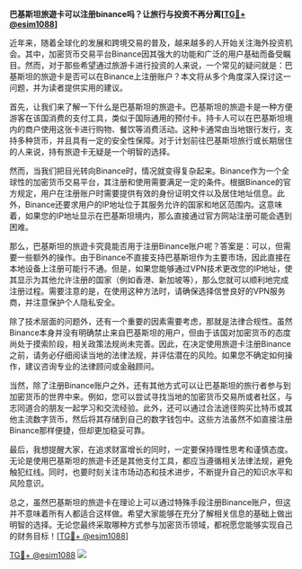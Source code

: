 **巴基斯坦旅遊卡可以注册binance吗？让旅行与投资不再分离[[TG💪+ @esim1088](https://t.me/s/esim1088)]**

近年来，随着全球化的发展和跨境交易的普及，越来越多的人开始关注海外投资机会。其中，加密货币交易平台Binance因其强大的功能和广泛的用户基础而备受瞩目。然而，对于那些希望通过旅游卡进行投资的人来说，一个常见的疑问就是：巴基斯坦的旅遊卡是否可以在Binance上注册账户？本文将从多个角度深入探讨这一问题，并为读者提供实用的建议。

首先，让我们来了解一下什么是巴基斯坦的旅遊卡。巴基斯坦的旅遊卡是一种方便游客在该国消费的支付工具，类似于国际通用的预付卡。持卡人可以在巴基斯坦境内的商户使用这张卡进行购物、餐饮等消费活动。这种卡通常由当地银行发行，支持多种货币，并且具有一定的安全性保障。对于计划前往巴基斯坦旅行或长期居住的人来说，持有旅遊卡无疑是一个明智的选择。

然而，当我们把目光转向Binance时，情况就变得复杂起来。Binance作为一个全球性的加密货币交易平台，其注册和使用需要满足一定的条件。根据Binance的官方规定，用户在注册账户时需要提供有效的身份证明文件以及居住地址信息。此外，Binance还要求用户的IP地址位于其服务允许的国家和地区范围内。这意味着，如果您的IP地址显示在巴基斯坦境内，那么直接通过官方网站注册可能会遇到困难。

那么，巴基斯坦的旅遊卡究竟能否用于注册Binance账户呢？答案是：可以，但需要一些额外的操作。由于Binance不直接支持巴基斯坦作为主要市场，因此直接在本地设备上注册可能行不通。但是，如果您能够通过VPN技术更改您的IP地址，使其显示为其他允许注册的国家（例如香港、新加坡等），那么您就可以顺利地完成注册过程。需要注意的是，在使用这种方法时，请确保选择信誉良好的VPN服务商，并注意保护个人隐私安全。

除了技术层面的问题外，还有一个重要的因素需要考虑，那就是法律合规性。虽然Binance本身并没有明确禁止来自巴基斯坦的用户，但由于该国对加密货币的态度尚处于摸索阶段，相关政策法规尚未完善。因此，在决定使用旅遊卡注册Binance之前，请务必仔细阅读当地的法律法规，并评估潜在的风险。如果您不确定如何操作，建议咨询专业的法律顾问或金融顾问。

当然，除了注册Binance账户之外，还有其他方式可以让巴基斯坦的旅行者参与到加密货币的世界中来。例如，您可以尝试寻找当地的加密货币交易所或者社区，与志同道合的朋友一起学习和交流经验。此外，还可以通过合法途径购买比特币或其他主流数字货币，然后将其存储到自己的数字钱包中。这些方法虽然不如直接注册Binance那样便捷，但却更加稳妥可靠。

最后，我想提醒大家，在追求财富增长的同时，一定要保持理性思考和谨慎态度。无论是使用巴基斯坦的旅遊卡还是其他支付工具，都应当遵循相关法律法规，避免触犯红线。同时，也要时刻关注市场动态和技术进步，不断提升自己的知识水平和风险意识。

总之，虽然巴基斯坦的旅遊卡在理论上可以通过特殊手段注册Binance账户，但这并不意味着所有人都适合这样做。希望大家能够在充分了解相关信息的基础上做出明智的选择。无论您最终采取哪种方式参与加密货币领域，都祝愿您能够实现自己的财务目标！[[TG💪+ @esim1088](https://t.me/s/esim1088)]

[TG💪+ @esim1088](https://t.me/s/esim1088) ![](https://i.postimg.cc/4NQfJmqS/Snipaste-2025-05-13-00-14-12.png)
